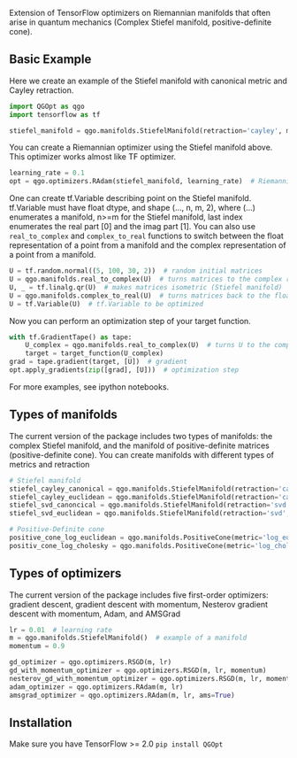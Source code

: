 Extension of TensorFlow optimizers on Riemannian manifolds that often arise in quantum mechanics (Complex Stiefel manifold, positive-definite cone).
## Basic Example

Here we create an example of the Stiefel manifold with canonical metric and Cayley retraction.
```Python
import QGOpt as qgo
import tensorflow as tf

stiefel_manifold = qgo.manifolds.StiefelManifold(retraction='cayley', metric='canonical')
```
You can create a Riemannian optimizer using the Stiefel manifold above. This optimizer works almost like TF optimizer.
```Python
learning_rate = 0.1
opt = qgo.optimizers.RAdam(stiefel_manifold, learning_rate)  # Riemannian Adam
```
One can create tf.Variable describing point on the Stiefel manifold. tf.Variable must have float dtype, and shape (..., n, m, 2), where (...) enumerates a manifold, n>=m for the Stiefel manifold, last index enumerates the real part [0] and the imag part [1]. You can also use ```real_to_complex``` and ```complex_to_real``` functions to switch between the float representation of a point from a manifold and the complex representation of a point from a manifold.
```Python
U = tf.random.normal((5, 100, 30, 2))  # random initial matrices
U = qgo.manifolds.real_to_complex(U)  # turns matrices to the complex repr. (shape (5, 100, 30, 2) -> (5, 100, 30))
U, _ = tf.linalg.qr(U)  # makes matrices isometric (Stiefel manifold)
U = qgo.manifolds.complex_to_real(U)  # turns matrices back to the float repr. (shape (5, 100, 30) -> (5, 100, 30, 2))
U = tf.Variable(U)  # tf.Variable to be optimized
```
Now you can perform an optimization step of your target function.
```Python
with tf.GradientTape() as tape:
    U_complex = qgo.manifolds.real_to_complex(U)  # turns U to the complex representation
    target = target_function(U_complex)
grad = tape.gradient(target, [U])  # gradient
opt.apply_gradients(zip([grad], [U]))  # optimization step
```
For more examples, see ipython notebooks.

## Types of manifolds

The current version of the package includes two types of manifolds: the complex Stiefel manifold, and the manifold of positive-definite matrices (positive-definite cone). You can create manifolds with different types of metrics and retraction
```Python
# Stiefel manifold
stiefel_cayley_canonical = qgo.manifolds.StiefelManifold(retraction='cayley', metric='canonical')
stiefel_cayley_euclidean = qgo.manifolds.StiefelManifold(retraction='cayley', metric='euclidean')
stiefel_svd_canoncical = qgo.manifolds.StiefelManifold(retraction='svd', metric='canonical')
stiefel_svd_euclidean = qgo.manifolds.StiefelManifold(retraction='svd', metric='euclidean')

# Positive-Definite cone
positive_cone_log_euclidean = qgo.manifolds.PositiveCone(metric='log_euclidean')
positiv_cone_log_cholesky = qgo.manifolds.PositiveCone(metric='log_cholesky')
```

## Types of optimizers

The current version of the package includes five first-order optimizers: gradient descent, gradient descent with momentum, Nesterov gradient descent with momentum, Adam, and AMSGrad
```Python
lr = 0.01  # learning rate
m = qgo.manifolds.StiefelManifold()  # example of a manifold
momentum = 0.9

gd_optimizer = qgo.optimizers.RSGD(m, lr)
gd_with_momentum_optimizer = qgo.optimizers.RSGD(m, lr, momentum)
nesterov_gd_with_momentum_optimizer = qgo.optimizers.RSGD(m, lr, momentum, use_nesterov=True)
adam_optimizer = qgo.optimizers.RAdam(m, lr)
amsgrad_optimizer = qgo.optimizers.RAdam(m, lr, ams=True)
```

## Installation
Make sure you have TensorFlow >= 2.0
```pip install QGOpt```
